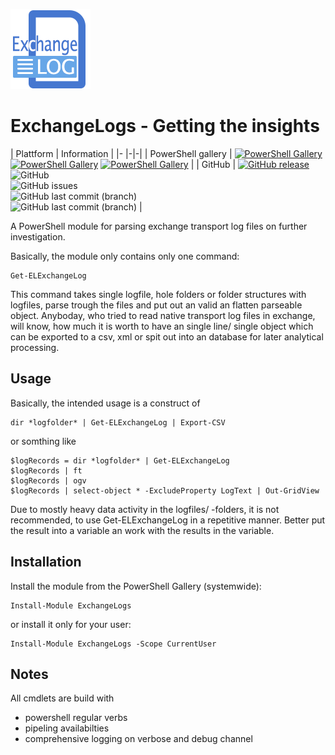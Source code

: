 ﻿![logo][]
# ExchangeLogs - Getting the insights
| Plattform | Information |
|- |-|-|
| PowerShell gallery | [![PowerShell Gallery](https://img.shields.io/powershellgallery/v/ExchangeLogs?label=psgallery)](https://www.powershellgallery.com/packages/ExchangeLogs) [![PowerShell Gallery](https://img.shields.io/powershellgallery/p/ExchangeLogs)](https://www.powershellgallery.com/packages/ExchangeLogs) [![PowerShell Gallery](https://img.shields.io/powershellgallery/dt/ExchangeLogs?style=plastic)](https://www.powershellgallery.com/packages/ExchangeLogs) |
| GitHub  | [![GitHub release](https://img.shields.io/github/release/AndiBellstedt/ExchangeLogs.svg)](https://github.com/AndiBellstedt/ExchangeLogs/releases/latest) ![GitHub](https://img.shields.io/github/license/AndiBellstedt/ExchangeLogs?style=plastic) <br> ![GitHub issues](https://img.shields.io/github/issues-raw/AndiBellstedt/ExchangeLogs?style=plastic) <br> ![GitHub last commit (branch)](https://img.shields.io/github/last-commit/AndiBellstedt/ExchangeLogs/master?label=last%20commit%3A%20master&style=plastic) <br> ![GitHub last commit (branch)](https://img.shields.io/github/last-commit/AndiBellstedt/ExchangeLogs/Development?label=last%20commit%3A%20development&style=plastic) |
<br>

A PowerShell module for parsing exchange transport log files on further investigation.

Basically, the module only contains only one command:

    Get-ELExchangeLog

This command takes single logfile, hole folders or folder structures with logfiles, parse trough the files and put out an valid an flatten parseable object.
Anyboday, who tried to read native transport log files in exchange, will know, how much it is worth to have an single line/ single object which can be exported to a csv, xml or spit out into an database for later analytical processing.

## Usage
Basically, the intended usage is a construct of

    dir *logfolder* | Get-ELExchangeLog | Export-CSV

or somthing like

    $logRecords = dir *logfolder* | Get-ELExchangeLog
    $logRecords | ft
    $logRecords | ogv
    $logRecords | select-object * -ExcludeProperty LogText | Out-GridView

Due to mostly heavy data activity in the logfiles/ -folders, it is not recommended, to use Get-ELExchangeLog in a repetitive manner.
Better put the result into a variable an work with the results in the variable.

## Installation
Install the module from the PowerShell Gallery (systemwide):

    Install-Module ExchangeLogs

or install it only for your user:

    Install-Module ExchangeLogs -Scope CurrentUser

## Notes
All cmdlets are build with
- powershell regular verbs
- pipeling availabilties
- comprehensive logging on verbose and debug channel


[logo]: assets/ExchangeLog_128x128.png